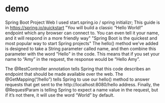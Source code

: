 # demo
Spring Boot Project Web
I used start.spring.io / spring initializr; This guide is in https://spring.io/quickstart
"You will build a classic “Hello World!” endpoint which any browser can connect to. You can even tell it your name, and it will respond in a more friendly way"
"Spring Boot is the quickest and most popular way to start Spring projects"
The hello() method we’ve added is designed to take a String parameter called name, and then combine this parameter with the word "Hello" in the code. This means that if you set your name to “Amy” in the request, the response would be “Hello Amy”.

The @RestController annotation tells Spring that this code describes an endpoint that should be made available over the web. The @GetMapping(“/hello”) tells Spring to use our hello() method to answer requests that get sent to the http://localhost:8080/hello address. Finally, the @RequestParam is telling Spring to expect a name value in the request, but if it’s not there, it will use the word “World” by default.
